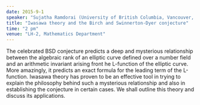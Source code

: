 ```yaml
---
date: 2015-9-1
speaker: "Sujatha Ramdorai (University of British Columbia, Vancouver, Canada)"
title: "Iwasawa theory and the Birch and Swinnerton-Dyer conjecture"
time: "2 pm" 
venue: "LH-2, Mathematics Department"
---
```

The celebrated BSD conjecture predicts a deep and mysterious relationship between the algebraic rank of an elliptic curve defined over a number field and an arithmetic invariant arising front he L-function of the elliptic curve. More amazingly, it predicts an exact formula for the leading term of the L-function. Iwasawa theory has proven to be an effective tool in trying to explain the philosophy behind such a mysterious relationship and also in establishing the conjecture in certain cases. We shall outline this theory and discuss its applications.
